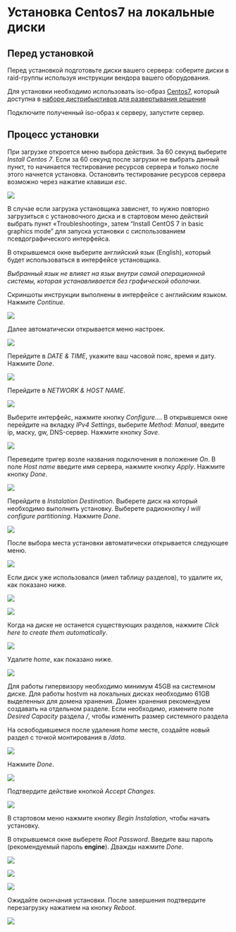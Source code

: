 # Установка Centos7 на локальные диски

## Перед установкой

Перед установкой подготовьте диски вашего сервера: соберите диски в raid-группы используя инструкции вендора вашего оборудования.

Для установки необходимо использовать iso-образ [Centos7](https://www.centos.org), который доступна в [наборе дистрибьютивов для развертывания решения](https://reestr.hostco.ru/downloads)

Подключите полученный iso-образ к серверу, запустите сервер.

## Процесс установки

При загрузке откроется меню выбора действия. За 60 секунд выберите _Install Centos 7_. Если за 60 секунд после загрузки не выбрать данный пункт, то начинается тестирование ресурсов сервера и только после этого начнется установка. Остановить тестирование ресурсов сервера возможно через нажатие клавиши _esc_. 

![](../.gitbook/assets/centos7-install-0.jpg)

В случае если загрузка установщика зависнет, то нужно повторно загрузиться с установочного диска и в стартовом меню действий выбрать пункт «Troubleshooting», затем “Install CentOS 7 in basic graphics mode” для запуска установки с сиспользованием псевдографического интерфейса.

В открывшемся окне выберите английский язык \(English\), который будет использоваться в интерфейсе установщика.

_Выбранный язык не влияет на язык внутри самой операционной системы, которая устанавливается без графической оболочки._

Скриншоты инструкции выполнены в интерфейсе с английским языком. Нажмите _Continue_.

![](../.gitbook/assets/centos7-install-1.jpg)

Далее автоматически открывается меню настроек.

![](../.gitbook/assets/centos7-install-2.jpg)

Перейдите в _DATE & TIME_, укажите ваш часовой пояс, время и дату. Нажмите _Done_.

![](../.gitbook/assets/centos7-install-3.jpg)

Перейдите в _NETWORK & HOST NAME_.

![](../.gitbook/assets/centos7-install-4.jpg)

Выберите интерфейс, нажмите кнопку _Configure..._. В открывшемся окне перейдите на вкладку _IPv4 Settings_, выберите _Method: Manual_, введите ip, маску, gw, DNS-сервер. Нажмите кнопку _Save_.

![](../.gitbook/assets/centos7-install-5.jpg)

Переведите тригер возле названия подключения в положение _On_. В поле _Host name_ введите имя сервера, нажмите кнопку _Apply_. Нажмите кнопку _Done_.

![](../.gitbook/assets/centos7-install-6.jpg)

Перейдите в _Instalation Destination_. Выберете диск на который необходимо выполнить установку. Выберете радиокнопку _I will configure partitioning_. Нажмите _Done_.

![](../.gitbook/assets/centos7-install-7.jpg)

После выбора места установки автоматически открывается следующее меню.

![](../.gitbook/assets/centos7-install-9-1.jpg)

Если диск уже использовался \(имел таблицу разделов\), то удалите их, как показано ниже.

![](../.gitbook/assets/centos7-install-9-2.jpg)

![](../.gitbook/assets/centos7-install-9-3.jpg)

Когда на диске не останется существующих разделов, нажмите _Click here to create them automatically_.

![](../.gitbook/assets/centos7-install-9-4.jpg)

Удалите _home_, как показано ниже.

![](../.gitbook/assets/centos7-install-9-5.jpg)

Для работы гипервизору необходимо минимум 45GB на системном диске. Для работы hostvm на локальных дисках необходимо 61GB выделенных для домена хранения. Домен хранения рекомендуем создавать на отдельном разделе. Если необходимо, измените поле _Desired Capacity_ раздела _/_, чтобы изменить размер системного раздела

На освободившемся после удаления _home_ месте, создайте новый раздел с точкой монтирования в _/data_.

![](../.gitbook/assets/centos7-install-on-local-disk-9-1.jpg)

Нажмите _Done_.

![](../.gitbook/assets/centos7-install-on-local-disk-9-2.jpg)

Подтвердите действие кнопкой _Accept Changes_.

![](../.gitbook/assets/centos7-install-10.jpg)

В стартовом меню нажмите кнопку _Begin Instalation_, чтобы начать установку.

В открывшемся окне выберете _Root Password_. Введите ваш пароль \(рекомендуемый пароль **engine**\). Дважды нажмите _Done_.

![](../.gitbook/assets/centos7-install-11.jpg)

![](../.gitbook/assets/centos7-install-12.jpg)

![](../.gitbook/assets/centos7-install-13.jpg)

Ожидайте окончания установки. После завершения подтвердите перезагрузку нажатием на кнопку _Reboot_.

![](../.gitbook/assets/centos7-install-14.jpg)

